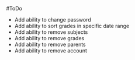 #ToDo
- Add ability to change password
- Add ability to sort grades in specific date range
- Add ability to remove subjects
- Add ability to remove grades
- Add ability to remove parents
- Add ability to remove account
